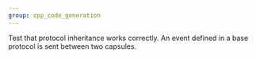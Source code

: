 ```yaml
---
group: cpp_code_generation
---
```

Test that protocol inheritance works correctly. An event defined in a base protocol is sent between two capsules.